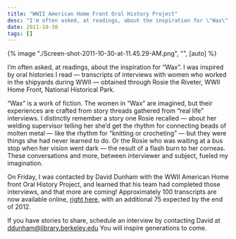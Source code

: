 ```yaml
---
title: "WWII American Home Front Oral History Project"
desc: "I'm often asked, at readings, about the inspiration for \"Wax\". I was inspired by oral histories I read -- transcripts of interviews with women who worked in the shipyards during WWII -- obtained through Rosie the Riveter, WWII Home Front, National Historical Park."
date: 2011-10-30
tags: []
---
```


{% image "./Screen-shot-2011-10-30-at-11.45.29-AM.png", "", [auto] %}

I’m often asked, at readings, about the inspiration for “Wax”. I was inspired by oral histories I read — transcripts of
interviews with women who worked in the shipyards during WWII — obtained through Rosie the Riveter, WWII Home Front,
National Historical Park.

“Wax” is a work of fiction. The women in “Wax” are imagined, but their experiences are crafted from story threads
gathered from “real life” interviews. I distinctly remember a story one Rosie recalled — about her welding supervisor
telling her she’d get the rhythm for connecting beads of molten metal — like the rhythm for “knitting or crocheting” —
but they were things she had never learned to do. Or the Rosie who was waiting at a bus stop when her vision went dark —
the result of a flash burn to her corneas. These conversations and more, between interviewer and subject, fueled my
imagination.

On Friday, I was contacted by David Dunham with the WWII American Home front Oral History Project, and learned that his
team had completed those interviews, and that more are coming! Approximately 100 transcripts are now available
online, [right here](/goto/ROHO/), with an additional 75 expected by the end of 2012.

If you have stories to share, schedule an interview by contacting David at ddunham@library.berkeley.edu You will inspire
generations to come.
